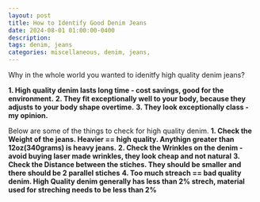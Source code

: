 ```yaml
---
layout: post
title: How to Identify Good Denim Jeans
date: 2024-08-01 01:00:00-0400
description: 
tags: denim, jeans
categories: miscellaneous, denim, jeans,   
---
```


Why in the whole world you wanted to idenitfy high quality denim jeans?  

**1. High quality denim lasts long time - cost savings, good for the environment.** 
**2. They fit exceptionally well to your body, because they adjusts to your body shape overtime.**
**3. They look exceptionally class - my opinion.**


 Below are some of the things to check for high quality denim.
 **1. Check the Weight of the jeans. Heavier == high quality. Anythign greater than 12oz(340grams) is heavy jeans.**
 **2. Check the Wrinkles on the denim - avoid buying laser made wrinkles, they look cheap and not natural**
 **3. Check the Distance between the stiches. They should be smaller and there should be 2 parallel stiches**
 **4. Too much streach == bad quality denim. High Quality denim generally has less than 2% strech, material used for streching needs to be less than 2%**





